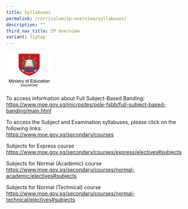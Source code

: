 ```yaml
---
title: Syllabuses
permalink: /curriculum/ip-overview/syllabuses/
description: ""
third_nav_title: IP Overview
variant: tiptap
---
```

<div class="isomer-image-wrapper">
<img style="width:25%" height="auto" width="100%" src="/images/moe_logo.png">
</div>
<p>To access information about Full Subject-Based Banding:
<br><a href="https://www.moe.gov.sg/microsites/psle-fsbb/full-subject-based-banding/main.html" rel="noopener nofollow" target="_blank">https://www.moe.gov.sg/microsites/psle-fsbb/full-subject-based-banding/main.html</a>
</p>
<p>To access the Subject and Examination syllabuses, please click on the
following links:
<br><a href="https://www.moe.gov.sg/secondary/courses" rel="noopener noreferrer nofollow" target="_blank">https://www.moe.gov.sg/secondary/courses</a>
</p>
<p>Subjects for Express course
<br><a href="https://www.moe.gov.sg/secondary/courses/express/electives#subjects" rel="noopener noreferrer nofollow" target="_blank">https://www.moe.gov.sg/secondary/courses/express/electives#subjects</a>
</p>
<p>Subjects for Normal (Academic) course
<br><a href="https://www.moe.gov.sg/secondary/courses/normal-academic/electives#subjects" rel="noopener noreferrer nofollow" target="_blank">https://www.moe.gov.sg/secondary/courses/normal-academic/electives#subjects</a>
</p>
<p>Subjects for Normal (Technical) course
<br><a href="https://www.moe.gov.sg/secondary/courses/normal-technical/electives#subjects" rel="noopener noreferrer nofollow" target="_blank">https://www.moe.gov.sg/secondary/courses/normal-technical/electives#subjects</a>
</p>